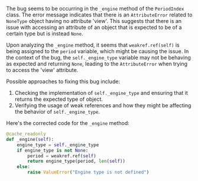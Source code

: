 The bug seems to be occurring in the `_engine` method of the `PeriodIndex` class. The error message indicates that there is an `AttributeError` related to `NoneType` object having no attribute 'view'. This suggests that there is an issue with accessing an attribute of an object that is expected to be of a certain type but is instead `None`.

Upon analyzing the `_engine` method, it seems that `weakref.ref(self)` is being assigned to the `period` variable, which might be causing the issue. In the context of the bug, the `self._engine_type` variable may not be behaving as expected and returning `None`, leading to the `AttributeError` when trying to access the 'view' attribute.

Possible approaches to fixing this bug include:

1. Checking the implementation of `self._engine_type` and ensuring that it returns the expected type of object.
2. Verifying the usage of weak references and how they might be affecting the behavior of `self._engine_type`.

Here's the corrected code for the `_engine` method:

```python
@cache_readonly
def _engine(self):
    engine_type = self._engine_type
    if engine_type is not None:
        period = weakref.ref(self)
        return engine_type(period, len(self))
    else:
        raise ValueError("Engine type is not defined")
```